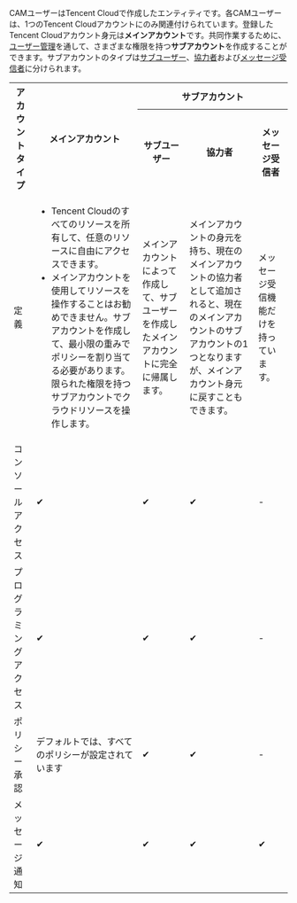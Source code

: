 CAMユーザーはTencent Cloudで作成したエンティティです。各CAMユーザーは、1つのTencent Cloudアカウントにのみ関連付けられています。登録したTencent Cloudアカウント身元は**メインアカウント**です。共同作業するために、[ユーザー管理](https://console.cloud.tencent.com/cam)を通して、さまざまな権限を持つ**サブアカウント**を作成することができます。サブアカウントのタイプは[サブユーザー](https://cloud.tencent.com/document/product/598/13674)、[協力者](https://cloud.tencent.com/document/product/598/13666)および[メッセージ受信者](https://cloud.tencent.com/document/product/598/13667)に分けられます。

<table>
	<tr>
		<th rowspan="2">アカウントタイプ</th>
		<th rowspan="2">メインアカウント</th>
		<th colspan="3">サブアカウント</th>
	</tr>
	<tr>
		<th>サブユーザー</th>
		<th>協力者</th>
		<th>メッセージ受信者</th>
	</tr>
	<tr>
		<td>定義</td>
		<td>
					<ul>
						<li>Tencent Cloudのすべてのリソースを所有して、任意のリソースに自由にアクセスできます。</li>
						<li>メインアカウントを使用してリソースを操作することはお勧めできません。サブアカウントを作成して、最小限の重みでポリシーを割り当てる必要があります。限られた権限を持つサブアカウントでクラウドリソースを操作します。</li>
					</ul>
		</td>
		<td>メインアカウントによって作成して、サブユーザーを作成したメインアカウントに完全に帰属します。</td>
		<td>メインアカウントの身元を持ち、現在のメインアカウントの協力者として追加されると、現在のメインアカウントのサブアカウントの1つとなりますが、メインアカウント身元に戻すこともできます。</td>
		<td>メッセージ受信機能だけを持っています。</td>
	</tr>
	<tr>
		<td>コンソールアクセス</td>
		<td>✔</td>
		<td>✔</td>
		<td>✔</td>
		<td>	- </td>
	</tr>
	<tr>
		<td>プログラミングアクセス</td>
		<td>✔</td>
		<td>✔</td>
		<td>✔</td>
		<td>	- </td>
	</tr>
	<tr>
		<td>ポリシー承認</td>
		<td>デフォルトでは、すべてのポリシーが設定されています</td>
		<td>✔</td>
		<td>✔</td>
		<td>	- </td>
	</tr>
	<tr>
		<td>メッセージ通知</td>
		<td>✔</td>
		<td>✔</td>
		<td>✔</td>
		<td>✔</td>
	</tr>
</table>


